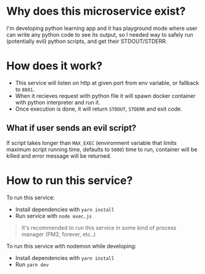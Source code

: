 # Why does this microservice exist?

I'm developing python learning app and it has playground mode where user can write any python code to see its output, so I needed way to safely run (potentially evil) python scripts, and get their STDOUT/STDERR.

# How does it work?
* This service will listen on http at given port from env variable, or fallback to `8081`.
* When it recieves request with python file it will spawn docker container with python interpreter and run it.
* Once execution is done, it will return `STDOUT`, `STDERR` and exit code.

## What if user sends an evil script?
If script takes longer than `MAX_EXEC` (environment variable that limits maximum script running time, defaults to `5000`) time to run, container will be killed and error message will be returned.

# How to run this service?

To run this service:
* Install dependencies with `yarn install`
* Run service with `node exec.js`

> It's recommended to run this service in some kind of process manager (PM2, forever, etc..)

To run this service with nodemon while developing:
* Install dependencies with `yarn install`
* Run `yarn dev`

